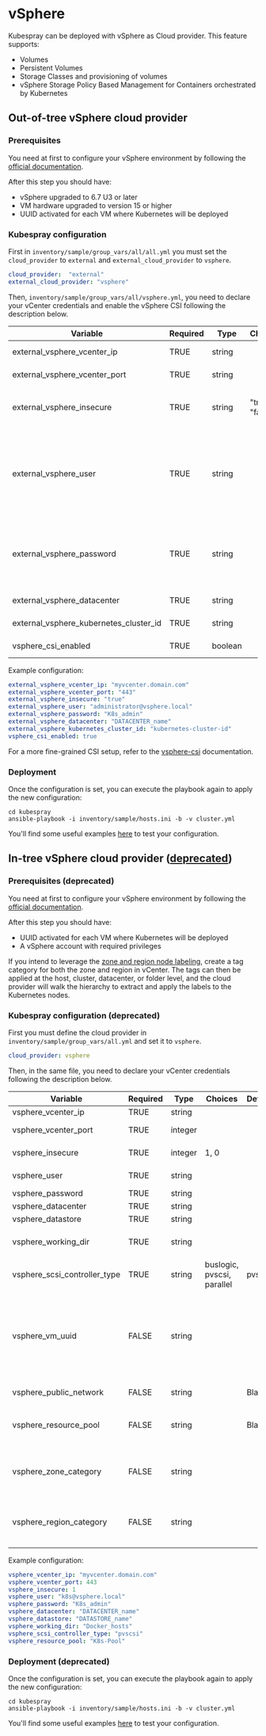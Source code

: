 
# vSphere

Kubespray can be deployed with vSphere as Cloud provider. This feature supports:

- Volumes
- Persistent Volumes
- Storage Classes and provisioning of volumes
- vSphere Storage Policy Based Management for Containers orchestrated by Kubernetes

## Out-of-tree vSphere cloud provider

### Prerequisites

You need at first to configure your vSphere environment by following the [official documentation](https://github.com/kubernetes/cloud-provider-vsphere/blob/master/docs/book/tutorials/kubernetes-on-vsphere-with-kubeadm.md#prerequisites).

After this step you should have:

- vSphere upgraded to 6.7 U3 or later
- VM hardware upgraded to version 15 or higher
- UUID activated for each VM where Kubernetes will be deployed

### Kubespray configuration

First in `inventory/sample/group_vars/all/all.yml` you must set the `cloud_provider` to `external` and `external_cloud_provider` to `vsphere`.

```yml
cloud_provider:  "external"
external_cloud_provider: "vsphere"
```

Then, `inventory/sample/group_vars/all/vsphere.yml`, you need to declare your vCenter credentials and enable the vSphere CSI following the description below.

| Variable                               | Required | Type    | Choices                    | Default                   | Comment                                                                                                             |
|----------------------------------------|----------|---------|----------------------------|---------------------------|---------------------------------------------------------------------------------------------------------------------|
| external_vsphere_vcenter_ip            | TRUE     | string  |                            |                           | IP/URL of the vCenter                                                                                               |
| external_vsphere_vcenter_port          | TRUE     | string  |                            | "443"                     | Port of the vCenter API                                                                                             |
| external_vsphere_insecure              | TRUE     | string  | "true", "false"            | "true"                    | set to "true" if the host above uses a self-signed cert                                                             |
| external_vsphere_user                  | TRUE     | string  |                            |                           | User name for vCenter with required privileges (Can also be specified with the `VSPHERE_USER` environment variable) |
| external_vsphere_password              | TRUE     | string  |                            |                           | Password for vCenter (Can also be specified with the `VSPHERE_PASSWORD` environment variable)                       |
| external_vsphere_datacenter            | TRUE     | string  |                            |                           | Datacenter name to use                                                                                              |
| external_vsphere_kubernetes_cluster_id | TRUE     | string  |                            | "kubernetes-cluster-id"   | Kubernetes cluster ID to use                                                                                        |
| vsphere_csi_enabled                    | TRUE     | boolean |                            | false                     | Enable vSphere CSI                                                                                                  |

Example configuration:

```yml
external_vsphere_vcenter_ip: "myvcenter.domain.com"
external_vsphere_vcenter_port: "443"
external_vsphere_insecure: "true"
external_vsphere_user: "administrator@vsphere.local"
external_vsphere_password: "K8s_admin"
external_vsphere_datacenter: "DATACENTER_name"
external_vsphere_kubernetes_cluster_id: "kubernetes-cluster-id"
vsphere_csi_enabled: true
```

For a more fine-grained CSI setup, refer to the [vsphere-csi](/docs/vsphere-csi.md) documentation.

### Deployment

Once the configuration is set, you can execute the playbook again to apply the new configuration:

```ShellSession
cd kubespray
ansible-playbook -i inventory/sample/hosts.ini -b -v cluster.yml
```

You'll find some useful examples [here](https://github.com/kubernetes/cloud-provider-vsphere/blob/master/docs/book/tutorials/kubernetes-on-vsphere-with-kubeadm.md#sample-manifests-to-test-csi-driver-functionality) to test your configuration.

## In-tree vSphere cloud provider ([deprecated](https://cloud-provider-vsphere.sigs.k8s.io/concepts/in_tree_vs_out_of_tree.html))

### Prerequisites (deprecated)

You need at first to configure your vSphere environment by following the [official documentation](https://kubernetes.io/docs/getting-started-guides/vsphere/#vsphere-cloud-provider).

After this step you should have:

- UUID activated for each VM where Kubernetes will be deployed
- A vSphere account with required privileges

If you intend to leverage the [zone and region node labeling](https://kubernetes.io/docs/reference/kubernetes-api/labels-annotations-taints/#failure-domain-beta-kubernetes-io-region), create a tag category for both the zone and region in vCenter.  The tags can then be applied at the host, cluster, datacenter, or folder level, and the cloud provider will walk the hierarchy to extract and apply the labels to the Kubernetes nodes.

### Kubespray configuration (deprecated)

First you must define the cloud provider in `inventory/sample/group_vars/all.yml` and set it to `vsphere`.

```yml
cloud_provider: vsphere
```

Then, in the same file, you need to declare your vCenter credentials following the description below.

| Variable                     | Required | Type    | Choices                    | Default | Comment                                                                                                                                                                                                                                 |
|------------------------------|----------|---------|----------------------------|---------|-----------------------------------------------------------------------------------------------------------------------------------------------------------------------------------------------------------------------------------------|
| vsphere_vcenter_ip           | TRUE     | string  |                            |         | IP/URL of the vCenter                                                                                                                                                                                                                   |
| vsphere_vcenter_port         | TRUE     | integer |                            |         | Port of the vCenter API. Commonly 443                                                                                                                                                                                                   |
| vsphere_insecure             | TRUE     | integer | 1, 0                       |         | set to 1 if the host above uses a self-signed cert                                                                                                                                                                                      |
| vsphere_user                 | TRUE     | string  |                            |         | User name for vCenter with required privileges                                                                                                                                                                                          |
| vsphere_password             | TRUE     | string  |                            |         | Password for vCenter                                                                                                                                                                                                                    |
| vsphere_datacenter           | TRUE     | string  |                            |         | Datacenter name to use                                                                                                                                                                                                                  |
| vsphere_datastore            | TRUE     | string  |                            |         | Datastore name to use                                                                                                                                                                                                                   |
| vsphere_working_dir          | TRUE     | string  |                            |         | Working directory from the view "VMs and template" in the   vCenter where VM are placed                                                                                                                                                 |
| vsphere_scsi_controller_type | TRUE     | string  | buslogic, pvscsi, parallel | pvscsi  | SCSI controller name. Commonly "pvscsi".                                                                                                                                                                                                |
| vsphere_vm_uuid              | FALSE    | string  |                            |         | VM Instance UUID of virtual machine that host K8s master. Can be retrieved from instanceUuid property in VmConfigInfo, or as vc.uuid in VMX file or in `/sys/class/dmi/id/product_serial` (Optional, only used for Kubernetes <= 1.9.2) |
| vsphere_public_network       | FALSE    | string  |                            | Blank   | Name of the   network the VMs are joined to                                                                                                                                                                                             |
| vsphere_resource_pool        | FALSE    | string  |                            | Blank   | Name of the Resource pool where the VMs are located (Optional, only used for Kubernetes >= 1.9.2)                                                                                                                                       |
| vsphere_zone_category        | FALSE    | string  |                            |         | Name of the tag category used to set the `failure-domain.beta.kubernetes.io/zone` label on nodes (Optional, only used for Kubernetes >= 1.12.0)                                                                                         |
| vsphere_region_category      | FALSE    | string  |                            |         | Name of the tag category used to set the `failure-domain.beta.kubernetes.io/region` label on nodes (Optional, only used for Kubernetes >= 1.12.0)                                                                                       |

Example configuration:

```yml
vsphere_vcenter_ip: "myvcenter.domain.com"
vsphere_vcenter_port: 443
vsphere_insecure: 1
vsphere_user: "k8s@vsphere.local"
vsphere_password: "K8s_admin"
vsphere_datacenter: "DATACENTER_name"
vsphere_datastore: "DATASTORE_name"
vsphere_working_dir: "Docker_hosts"
vsphere_scsi_controller_type: "pvscsi"
vsphere_resource_pool: "K8s-Pool"
```

### Deployment (deprecated)

Once the configuration is set, you can execute the playbook again to apply the new configuration:

```ShellSession
cd kubespray
ansible-playbook -i inventory/sample/hosts.ini -b -v cluster.yml
```

You'll find some useful examples [here](https://github.com/kubernetes/examples/tree/master/staging/volumes/vsphere) to test your configuration.